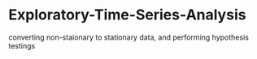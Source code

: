 # Exploratory-Time-Series-Analysis
converting non-staionary to stationary data, and performing hypothesis testings
